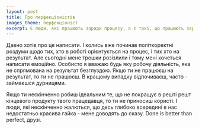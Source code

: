 ```yaml
---
layout: post
title: Про перфекціоністів
images_theme: перфекціоніст
excerpt: Є люди, які працюють заради процесу, а є такі, що працюють заради результату. Іноді любителів процесу я хочу боляче бити по голові.
---
```


Давно хотів про це написати. І колись вже починав політкоректні роздуми щодо тих, хто в роботі орієнтується на процес, і тих хто на результат. Але сьогодні мене трошки розізлили і тому мені хочеться написати емоційно. Особисто я вважаю будь яку робочу діяльність, яка не спрямована на результат безглуздою. Якщо ти не працюєш на результат, то ти не працюєш. В кращому випадку відпочиваєш, часто - займаєшся дурницями.

Якщо ти нескінченно робиш ідеальним те, що не покращує в решті решт кінцевого продукту твого працедавця, то ти не приносиш користі. І люди, які нескінченно жалються, що десь глибоко всередині в нас недостатньо красива гайка - мене доводять до сказу. Done is better than perfect, друзі.
